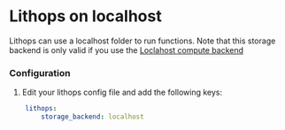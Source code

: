 # Lithops on localhost

Lithops can use a localhost folder to run functions. Note that this storage backend is only valid if you use the [Loclahost compute backend](../compute/localhost.md)


### Configuration

1. Edit your lithops config file and add the following keys:

```yaml
    lithops:
        storage_backend: localhost
```

 

